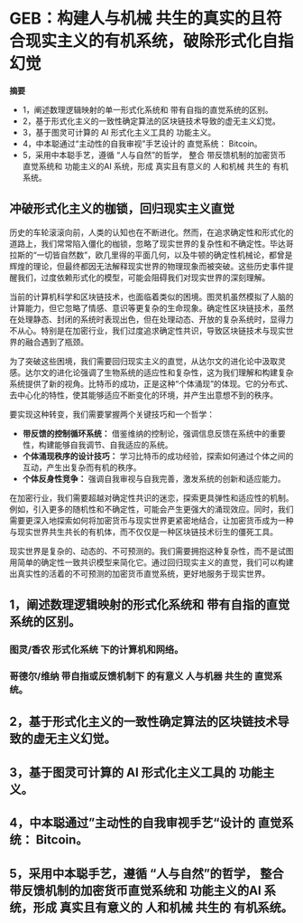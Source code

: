 # GEB：构建人与机械 共生的真实的且符合现实主义的有机系统，破除形式化自指幻觉

**摘要**
- 1，阐述数理逻辑映射的单一形式化系统和 带有自指的直觉系统的区别。
- 2，基于形式化主义的一致性确定算法的区块链技术导致的虚无主义幻觉。
- 3，基于图灵可计算的 AI 形式化主义工具的 功能主义。
- 4，中本聪通过“主动性的自我审视”手艺设计的 直觉系统： Bitcoin。
- 5，采用中本聪手艺，遵循 “人与自然”的哲学， 整合 带反馈机制的加密货币直觉系统和 功能主义的AI 系统，形成 真实且有意义的 人和机械 共生的 有机系统。

## 冲破形式化主义的枷锁，回归现实主义直觉

历史的车轮滚滚向前，人类的认知也在不断进化。然而，在追求确定性和形式化的道路上，我们常常陷入僵化的枷锁，忽略了现实世界的复杂性和不确定性。毕达哥拉斯的“一切皆自然数”，欧几里得的平面几何，以及牛顿的确定性机械论，都曾是辉煌的理论，但最终都因无法解释现实世界的物理现象而被突破。这些历史事件提醒我们，过度依赖形式化的模型，可能会阻碍我们对现实世界的深刻理解。

当前的计算机科学和区块链技术，也面临着类似的困境。图灵机虽然模拟了人脑的计算能力，但它忽略了情感、意识等更复杂的生命现象。确定性区块链技术，虽然在处理静态、封闭的系统时表现出色，但在处理动态、开放的复杂系统时，显得力不从心。特别是在加密行业，我们过度追求确定性共识，导致区块链技术与现实世界的融合遇到了瓶颈。

为了突破这些困境，我们需要回归现实主义的直觉，从达尔文的进化论中汲取灵感。达尔文的进化论强调了生物系统的适应性和复杂性，这为我们理解和构建复杂系统提供了新的视角。比特币的成功，正是这种“个体涌现”的体现。它的分布式、去中心化的特性，使其能够适应不断变化的环境，并产生出意想不到的秩序。

要实现这种转变，我们需要掌握两个关键技巧和一个哲学：

* **带反馈的控制循环系统：** 借鉴维纳的控制论，强调信息反馈在系统中的重要性，构建能够自我调节、自我适应的系统。
* **个体涌现秩序的设计技巧：** 学习比特币的成功经验，探索如何通过个体之间的互动，产生出复杂而有机的秩序。
* **个体反身性竞争：** 强调自我审视与自我完善，激发系统的创新和适应能力。

在加密行业，我们需要超越对确定性共识的迷恋，探索更具弹性和适应性的机制。例如，引入更多的随机性和不确定性，可能会产生更强大的涌现效应。同时，我们需要更深入地探索如何将加密货币与现实世界更紧密地结合，让加密货币成为一种与现实世界共生共长的有机体，而不仅仅是一种区块链技术衍生的僵死工具。

现实世界是复杂的、动态的、不可预测的。我们需要拥抱这种复杂性，而不是试图用简单的确定性一致共识模型来简化它。通过回归现实主义的直觉，我们可以构建出真实性的活着的不可预测的加密货币直觉系统，更好地服务于现实世界。

## 1，阐述数理逻辑映射的形式化系统和 带有自指的直觉系统的区别。
### 图灵/香农 形式化系统 下的计算机和网络。

### 哥德尔/维纳 带自指或反馈机制下 的有意义 人与机器 共生的 直觉系统。

## 2，基于形式化主义的一致性确定算法的区块链技术导致的虚无主义幻觉。

## 3，基于图灵可计算的 AI 形式化主义工具的 功能主义。

## 4，中本聪通过”主动性的自我审视手艺“设计的 直觉系统： Bitcoin。

## 5，采用中本聪手艺，遵循 “人与自然”的哲学， 整合 带反馈机制的加密货币直觉系统和 功能主义的AI 系统，形成 真实且有意义的 人和机械 共生的 有机系统。

